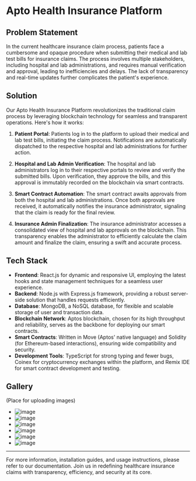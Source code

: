 # Apto Health Insurance Platform

## Problem Statement

In the current healthcare insurance claim process, patients face a cumbersome and opaque procedure when submitting their medical and lab test bills for insurance claims. The process involves multiple stakeholders, including hospital and lab administrations, and requires manual verification and approval, leading to inefficiencies and delays. The lack of transparency and real-time updates further complicates the patient's experience.

## Solution

Our Apto Health Insurance Platform revolutionizes the traditional claim process by leveraging blockchain technology for seamless and transparent operations. Here's how it works:

1. **Patient Portal**: Patients log in to the platform to upload their medical and lab test bills, initiating the claim process. Notifications are automatically dispatched to the respective hospital and lab administrations for further action.

2. **Hospital and Lab Admin Verification**: The hospital and lab administrators log in to their respective portals to review and verify the submitted bills. Upon verification, they approve the bills, and this approval is immutably recorded on the blockchain via smart contracts.

3. **Smart Contract Automation**: The smart contract awaits approvals from both the hospital and lab administrations. Once both approvals are received, it automatically notifies the insurance administrator, signaling that the claim is ready for the final review.

4. **Insurance Admin Finalization**: The insurance administrator accesses a consolidated view of hospital and lab approvals on the blockchain. This transparency enables the administrator to efficiently calculate the claim amount and finalize the claim, ensuring a swift and accurate process.

## Tech Stack

- **Frontend**: React.js for dynamic and responsive UI, employing the latest hooks and state management techniques for a seamless user experience.
- **Backend**: Node.js with Express.js framework, providing a robust server-side solution that handles requests efficiently.
- **Database**: MongoDB, a NoSQL database, for flexible and scalable storage of user and transaction data.
- **Blockchain Network**: Aptos blockchain, chosen for its high throughput and reliability, serves as the backbone for deploying our smart contracts.
- **Smart Contracts**: Written in Move (Aptos' native language) and Solidity (for Ethereum-based interactions), ensuring wide compatibility and security.
- **Development Tools**: TypeScript for strong typing and fewer bugs, Coinex for cryptocurrency exchanges within the platform, and Remix IDE for smart contract development and testing.

## Gallery

(Place for uploading images)

- ![image](https://github.com/saatvik-29/devtry/assets/121422100/30094815-340f-4ba5-bf15-514d7e627d8a)
- ![image](https://github.com/saatvik-29/devtry/assets/121422100/ed240f6c-3066-4836-95b5-33d0d596cee0)
- ![image](https://github.com/saatvik-29/devtry/assets/121422100/eb9a111a-ea56-4ff5-8eb3-275a36acb6b1)
- ![image](https://github.com/saatvik-29/devtry/assets/121422100/0b67b2da-66dc-4264-b6e7-90f19b25e8a6)
- ![image](https://github.com/saatvik-29/devtry/assets/121422100/c049aee1-c532-4d46-a9a7-8e3f05b8ee1d)
- ![image](https://github.com/saatvik-29/devtry/assets/121422100/72d32763-3997-450f-8a50-e97d50b6eb94)



---

For more information, installation guides, and usage instructions, please refer to our documentation. Join us in redefining healthcare insurance claims with transparency, efficiency, and security at its core.
